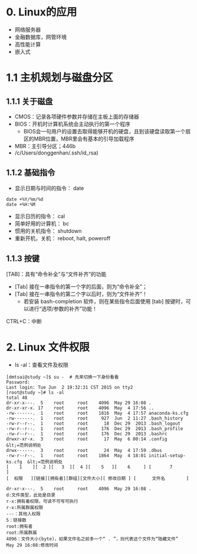  # 0. Linux的应用
- 网络服务器
- 金融数据库，网管环境
- 高性能计算
- 嵌入式

# 1.1 主机规划与磁盘分区
## 1.1.1 关于磁盘
 - CMOS：记录各项硬件参数并存储在主板上面的存储器
 - BIOS：开机时计算机系统会主动执行的第一个程序
	 - BIOS会一句用户的设置去取得能够开机的硬盘，且到该硬盘读取第一个扇区的MBR位置，MBR里会有基本的引导加载程序
 - MBR：主引导分区；446b
 - /c/Users/donggenhan/.ssh/id_rsa)


## 1.1.2 基础指令

- 显示日期与时间的指令： date
```
date +%Y/%m/%d
date +%H:%M
```

- 显示日历的指令： cal
- 简单好用的计算机： bc
- 惯用的关机指令： shutdown
- 重新开机，关机： reboot, halt, poweroff

## 1.1.3 按键
[TAB]：具有“命令补全”与“文件补齐”的功能

- [Tab] 接在一串指令的第一个字的后面，则为“命令补全”；
- [Tab] 接在一串指令的第二个字以后时，则为“文件补齐”！
	- 若安装 bash-completion 软件，则在某些指令后面使用 [tab] 按键时，可以进行“选项/参数的补齐”功能！

CTRL+C：中断

# 2. Linux 文件权限
- ls -al：查看文件及权限
```
[dmtsai@study ~]$ su -  # 先来切换一下身份看看
Password:
Last login: Tue Jun  2 19:32:31 CST 2015 on tty2
[root@study ~]# ls -al
total 48
dr-xr-x---.  5    root     root    4096  May 29 16:08 .
dr-xr-xr-x. 17    root     root    4096  May  4 17:56 ..
-rw-------.  1    root     root    1816  May  4 17:57 anaconda-ks.cfg
-rw-------.  1    root     root     927  Jun  2 11:27 .bash_history
-rw-r--r--.  1    root     root      18  Dec 29  2013 .bash_logout
-rw-r--r--.  1    root     root     176  Dec 29  2013 .bash_profile
-rw-r--r--.  1    root     root     176  Dec 29  2013 .bashrc
drwxr-xr-x.  3    root     root      17  May  6 00:14 .config               &lt;=范例说明处
drwx------.  3    root     root      24  May  4 17:59 .dbus
-rw-r--r--.  1    root     root    1864  May  4 18:01 initial-setup-ks.cfg  &lt;=范例说明处
[    1    ][  2 ][   3  ][  4 ][    5   ][    6     ] [       7          ]
[  权限   ][链接][拥有者][群组][文件大小][ 修改日期 ] [      文件名        ]

dr-xr-x---.  5    root     root    4096  May 29 16:08 .
d:文件类型，此处是目录
r-x:拥有着权限，可读不可写可执行
r-x:所属群属权限
---：其他人权限
5：链接数
root:拥有者
root:所属群属
4096：文件大小(byte)，如果文件名之前多一个“ . ”，则代表这个文件为“隐藏文件”
May 29 16:08:修改时间
```

